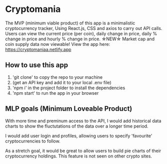 # Cryptomania

The MVP (minimum viable product) of this app is a minimalistic cryptocurrency tracker,
Using React.js, CSS and axios to carry out API calls.
Users can view the current price (per coin), daily change in price, daily % change in price and hourly % change in price.
☆NEW☆ Market cap and coin supply data now viewable!
View the app here: https://cryptomaniaa.netlify.app

## How to use this app
1. 'git clone' to copy the repo to your machine
2. (get an API key and add it to your local .env file)
3. 'npm i' in the project folder to install the dependencies 
4. 'npm start' to run the app in your browser

## MLP goals (Minimum Loveable Product)
With more time and preminum access to the API, I would add historical data charts to show the fluctutations of the data over a longer time period.

I would add user login and profiles, allowing users to specify 'favourite' cryptocurrencies to follow.

As a stretch goal, it would be great to allow users to build pie charts of their cryptocurrency holdings. 
This feature is not seen on other crypto sites.
